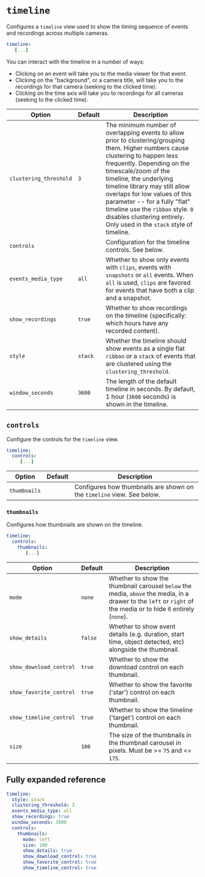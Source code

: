 # `timeline`

Configures a `timeline` view used to show the timing sequence of events and
recordings across multiple cameras.

```yaml
timeline:
   [...]
```

You can interact with the timeline in a number of ways:

* Clicking on an event will take you to the media viewer for that event.
* Clicking on the "background", or a camera title, will take you to the recordings for that camera (seeking to the clicked time).
* Clicking on the time axis will take you to recordings for all cameras (seeking to the clicked time).

| Option | Default | Description |
| - | - | - |
| `clustering_threshold` | `3` | The minimum number of overlapping events to allow prior to clustering/grouping them. Higher numbers cause clustering to happen less frequently. Depending on the timescale/zoom of the timeline, the underlying timeline library may still allow overlaps for low values of this parameter -- for a fully "flat" timeline use the `ribbon` style. `0` disables clustering entirely. Only used in the `stack` style of timeline. |
| `controls` | | Configuration for the timeline controls. See below. |
| `events_media_type` | `all` | Whether to show only events with `clips`, events with `snapshots` or `all` events. When `all` is used, `clips` are favored for events that have both a clip and a snapshot.|
| `show_recordings` | `true` | Whether to show recordings on the timeline (specifically: which hours have any recorded content).|
| `style` | `stack` | Whether the timeline should show events as a single flat `ribbon` or a `stack` of events that are clustered using the `clustering_threshold`. |
| `window_seconds` | `3600` | The length of the default timeline in seconds. By default, 1 hour (`3600` seconds) is shown in the timeline. |

## `controls`

Configure the controls for the `timeline` view.

```yaml
timeline:
  controls:
     [...]
```

| Option | Default | Description |
| - | - | - |
| `thumbnails` | | Configures how thumbnails are shown on the `timeline` view. See below. |

### `thumbnails`

Configures how thumbnails are shown on the timeline.

```yaml
timeline:
  controls:
    thumbnails:
       [...]
```

| Option | Default | Description |
| - | - | - |
| `mode` | `none` | Whether to show the thumbnail carousel `below` the media, `above` the media, in a drawer to the `left` or `right` of the media or to hide it entirely (`none`).|
| `show_details` | `false` | Whether to show event details (e.g. duration, start time, object detected, etc) alongside the thumbnail.|
| `show_download_control` | `true` | Whether to show the download control on each thumbnail.|
| `show_favorite_control` | `true` | Whether to show the favorite ('star') control on each thumbnail.|
| `show_timeline_control` | `true` | Whether to show the timeline ('target') control on each thumbnail.|
| `size` | `100` | The size of the thumbnails in the thumbnail carousel in pixels. Must be &gt;= `75` and &lt;= `175`.|

## Fully expanded reference

[](common/expanded-warning.md ':include')

```yaml
timeline:
  style: stack
  clustering_threshold: 3
  events_media_type: all
  show_recordings: true
  window_seconds: 3600
  controls:
    thumbnails:
      mode: left
      size: 100
      show_details: true
      show_download_control: true
      show_favorite_control: true
      show_timeline_control: true
```
